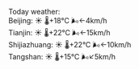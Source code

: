 Today weather:  
Beijing: ☀️   🌡️+18°C 🌬️←4km/h  
Tianjin: ☀️   🌡️+22°C 🌬️←15km/h  
Shijiazhuang: ☀️   🌡️+22°C 🌬️←10km/h  
Tangshan: ☀️   🌡️+15°C 🌬️↙5km/h  
